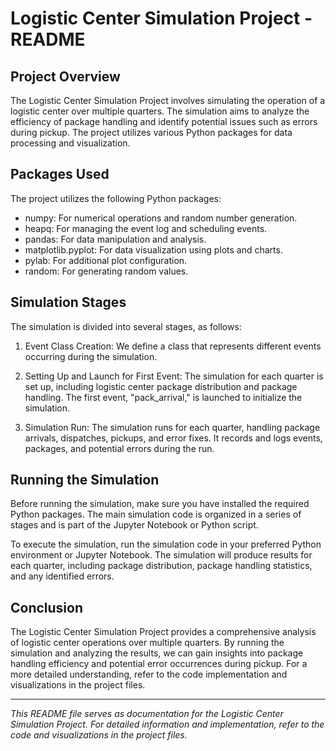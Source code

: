 # Logistic Center Simulation Project - README

## Project Overview

The Logistic Center Simulation Project involves simulating the operation of a logistic center over multiple quarters. The simulation aims to analyze the efficiency of package handling and identify potential issues such as errors during pickup. The project utilizes various Python packages for data processing and visualization.

## Packages Used

The project utilizes the following Python packages:

- numpy: For numerical operations and random number generation.
- heapq: For managing the event log and scheduling events.
- pandas: For data manipulation and analysis.
- matplotlib.pyplot: For data visualization using plots and charts.
- pylab: For additional plot configuration.
- random: For generating random values.

## Simulation Stages

The simulation is divided into several stages, as follows:

1. Event Class Creation: We define a class that represents different events occurring during the simulation.

2. Setting Up and Launch for First Event: The simulation for each quarter is set up, including logistic center package distribution and package handling. The first event, "pack_arrival," is launched to initialize the simulation.

3. Simulation Run: The simulation runs for each quarter, handling package arrivals, dispatches, pickups, and error fixes. It records and logs events, packages, and potential errors during the run.

## Running the Simulation

Before running the simulation, make sure you have installed the required Python packages. The main simulation code is organized in a series of stages and is part of the Jupyter Notebook or Python script.

To execute the simulation, run the simulation code in your preferred Python environment or Jupyter Notebook. The simulation will produce results for each quarter, including package distribution, package handling statistics, and any identified errors.

## Conclusion

The Logistic Center Simulation Project provides a comprehensive analysis of logistic center operations over multiple quarters. By running the simulation and analyzing the results, we can gain insights into package handling efficiency and potential error occurrences during pickup. For a more detailed understanding, refer to the code implementation and visualizations in the project files.

---

_This README file serves as documentation for the Logistic Center Simulation Project. For detailed information and implementation, refer to the code and visualizations in the project files._
